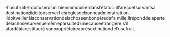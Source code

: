 ‐l'usufruitierdoituserd’un bienimmobilierdansl’étatoù ill’areçuetsuivantsa destination;ildoitobserverl esrèglesdebonneadministrati on.
Ildoitveilleràlaconservationdelachoseenbonpèredefa mille.Ilréponddelaperte delachosesurvenuemêmeparsuited’unecauseétrangère,s’il atardéàlarestituerà sonpropriétaireaprèsextinctiondel’usufruit.